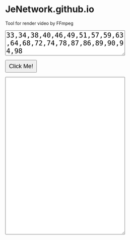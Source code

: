 # JeNetwork.github.io
Tool for render video by FFmpeg
<textarea id="tbx1" style="width:380px; height:80px; font-size:16pt;">33,34,38,40,46,49,51,57,59,63,64,68,72,74,78,87,86,89,90,94,98</textarea>
<input type="button" value="Click Me!" onclick="Loto();" style="width:100px; height:40px; font-size:14pt;"/> <b id="lb1" style="font-size:14pt; font-color:green;"></b>
<textarea id="tbx2" style="width:380px; height:500px;"></textarea>

<script language="JavaScript" type="text/javascript">
function Loto()
{
  var string = document.getElementById("tbx1").value;
  var array = string.split(',').map(function(n) {
    return Number(n);
  });
  var sb="";
  for(let i=0; i<array.length; i++) {	sb+="0"+array[i]+",1"+array[i]+",2"+array[i]+",3"+array[i]+",4"+array[i]+",5"+array[i]+",6"+array[i]+",7"+array[i]+",8"+array[i]+",9"+array[i]+",";
                                    }
  var n1 = array.length * 230;
  document.getElementById("tbx2").value = sb;
  document.getElementById("lb1").innerHTML = array.length + " x 230 = " + n1 + "K";
  navigator.clipboard.writeText(sb); // Copy to Clipboard
}
</script>
